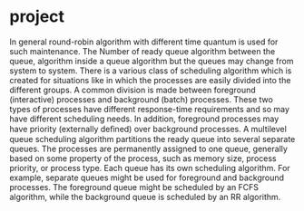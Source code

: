# project
In general round-robin algorithm with different time quantum is used for such maintenance. The Number of ready queue algorithm between the queue, algorithm inside a queue algorithm but the queues may change from system to system. There is a various class of scheduling algorithm which is created for situations like in which the processes are easily divided into the different groups. A common division is made between foreground (interactive) processes and background (batch) processes. These two types of processes have different response-time requirements and so may have different scheduling needs. In addition, foreground processes may have priority (externally deﬁned) over background processes. A multilevel queue scheduling algorithm partitions the ready queue into several separate queues. The processes are permanently assigned to one queue, generally based on some property of the process, such as memory size, process priority, or process type. Each queue has its own scheduling algorithm. For example, separate queues might be used for foreground and background processes. The foreground queue might be scheduled by an FCFS algorithm, while the background queue is scheduled by an RR algorithm.
